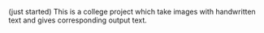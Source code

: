 (just started) This is a college project which take images with handwritten text and gives corresponding output text.
